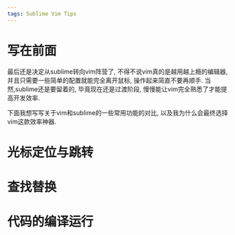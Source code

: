 ```yaml
---
tags: Sublime Vim Tips
---
```


# 写在前面

最后还是决定从sublime转向vim阵营了, 不得不说vim真的是越用越上瘾的编辑器, 并且只需要一些简单的配置就能完全离开鼠标, 操作起来简直不要再顺手. 当然,sublime还是要留着的, 毕竟现在还是过渡阶段, 慢慢能让vim完全熟悉了才能提高开发效率.

下面我想写写关于vim和sublime的一些常用功能的对比, 以及我为什么会最终选择vim这款效率神器.



# 光标定位与跳转







# 查找替换







# 代码的编译运行







